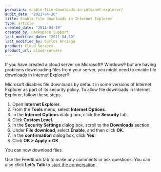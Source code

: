 ```yaml
---
permalink: enable-file-downloads-in-internet-explorer/
audit_date: "2021-04-30"
title: Enable file downloads in Internet Explorer
type: article
created_date: "2011-04-19"
created_by: Rackspace Support
last_modified_date: "2021-04-30"
last_modified_by: Carlos Arriaga
product: Cloud Servers
product_url: cloud-servers
---
```


If you have created a cloud server on Microsoft&reg; Windows&reg; but are
having problems downloading files from your server, you might need to
enable file downloads in Internet Explorer&reg;.

Microsoft disables file downloads by default in some versions of
Internet Explorer as part of its security policy. To allow file
downloads in Internet Explorer, follow these steps.

1.  Open **Internet Explorer**.
2.  From the **Tools** menu, select **Internet Options**.
3.  In the **Internet Options** dialog box, click the **Security** tab.
4.  Click **Custom Level**.
5.  In the **Security Settings** dialog box, scroll to the
    **Downloads** section.
6.  Under **File download**, select **Enable**, and then click **OK**.
7.  In the **confirmation** dialog box, click **Yes**.
8.  Click **OK > Apply > OK**.

You can now download files.

Use the Feedback tab to make any comments or ask questions. You can also click
**Let's Talk** to [start the conversation](https://www.rackspace.com/).
